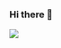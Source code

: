 ### Hi there 👋
<img src="https://disenowebakus.net/en/images/articles/html5-new-tags-effects-behaviors.jpg">
